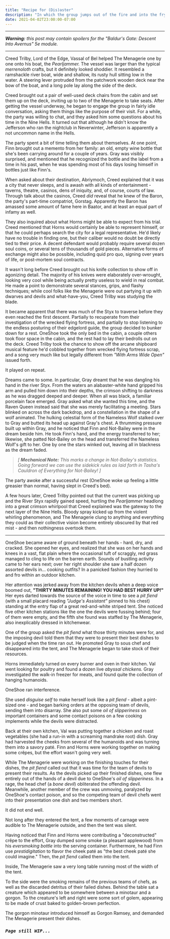 ```yaml
---
title: "Recipe for (Dis)aster"
description: "In which the group jumps out of the fire and into the frying pan."
date: 2021-04-02T23:00:00-07:00
---
```


---

_**Warning:** this post may contain spoilers for the "Baldur's Gate: Descent Into Avernus" 5e module._

---

Creed Trilby, Lord of the Edge, Vassal of Bel helped The Menagerie one by one onto his boat, the _Pearljammer._
The vessel was larger than the typical _merrenoloth_ crafts, but it definitely looked shoddier.
It resembled a ramshackle river boat, wide and shallow, its rusty hull sitting low in the water.
A steering lever protruded from the patchwork wooden deck near the bow of the boat, and a long pole lay along the side of the deck.

Creed brought out a pair of well-used deck chairs from the cabin and set them up on the deck, inviting up to two of the Menagerie to take seats.
After getting the vessel underway, he began to engage the group in fairly idle conversation, asking them things like the purpose of their visit.
For a while, the party was willing to chat, and they asked him some questions about his time in the Nine Hells.
It turned out that although he didn't know the Jefferson who ran the nightclub in Neverwinter, Jefferson is apparently a not uncommon name in the Hells.

The party spent a bit of time telling them about themselves.
At one point, Finn brought out a memento from her family: an old, empty wine bottle that she's been carrying around for a couple of years.
Gray was visibly surprised, and mentioned that he recognized the bottle and the label from a time in his past, when he was spending most of his days losing himself in bottles just like Finn's.

When asked about their destination, Abriymoch, Creed explained that it was a city that never sleeps, and is awash with all kinds of entertainment - taverns, theatre, casinos, dens of iniquity, and, of course, courts of law.
Through talk about the casinos, Creed _did_ reveal that he knew of the Baron, the party's part-time compatriot, Gorstag.
Apparently the Baron has amassed some amount of fame here in Baator, and at least an equal part of infamy as well.

They also inquired about what Horns might be able to expect from his trial.
Creed mentioned that Horns would certainly be able to represent himself, or that he could perhaps search the city for a legal representative.
He'd likely have no trouble in finding one, but their caliber would no doubt be directly tied to their price.
A decent defendant would probably require several dozen soul coins, or several tens of thousands of gold pieces.
Alternative forms of exchange might also be possible, including quid pro quo, signing over years of life, or post-mortem soul contracts.

It wasn't long before Creed brought out his knife collection to show off in agonizing detail.
The majority of his knives were elaborately over-wrought, looking very cool while being actually pretty useless to wield in real combat.
He made a point to demonstrate several stances, grips, and flashy techniques; while cool folks like the Menagerie were out partying it up with dwarves and devils and what-have-you, Creed Trilby was studying the blade.

It became apparent that there was much of the Styx to traverse before they even reached the first descent.
Partially to recuperate from their investigation of the wrecked flying fortress, and partially to stop listening to the endless posturing of their edgelord guide, the group decided to bunker down for a rest.
OneShoe took the only bed in the cabin, a couple others took floor space in the cabin, and the rest had to lay their bedrolls out on the deck.
Creed Trilby took the chance to show off the arcane shipboard musical feature he'd cobbled together from wrecked flying fortress scrap, and a song very much like but legally different from _"With Arms Wide Open"_ issued forth.

It played on repeat.

Dreams came to some.
In particular, Gray dreamt that he was dangling his hand in the river Styx.
From the waters an alabaster-white hand gripped his arm and pulled him down into their depths, the crimson shifting to darkness as he was dragged deeped and deeper.
When all was black, a familiar porcelain face emerged.
Gray asked what she wanted this time, and the Raven Queen instead said that she was merely facilitating a meeting.
Stars blinked on across the dark backdrop, and a constellation in the shape of a wolf animated.
The hulking celestial form of the Nameless Wolf stalked over to Gray and butted its head up against Gray's chest.
A thrumming pressure built up within Gray, and he noticed that Finn and Not-Bailey were in the dream beside him.
He took Finn's hand, and the energy transferred to her; likewise, she patted Not-Bailey on the head and transferred the Nameless Wolf's gift to her.
One by one the stars winked out, leaving all in blackness as the dream faded.

> _[ **Mechanical Note:** This marks a change in Not-Bailey's statistics._
> _Going forward we can use the sidekick rules as laid forth in Tasha's Cauldron of Everything for Not-Bailey! ]_

The party awoke after a successful rest (OneShoe woke up feeling a little greasier than normal, having slept in Creed's bed).

A few hours later, Creed Trilby pointed out that the current was picking up and the River Styx rapidly gained speed, hurtling the _Pearljammer_ headlong into a great crimson whirlpool that Creed explained was the gateway to the next layer of the Nine Hells.
Bloody spray kicked up from the violent whirling phenomenon, and The Menagerie clung to anything and everything they could as their collective vision become entirely obscured by that red mist - and then nothingness overtook them.

---

OneShoe became aware of ground beneath her hands - hard, dry, and cracked.
She opened her eyes, and realized that she was on her hands and knees in a vast, flat plain where the occasional tuft of scraggly, red grass managed to cling to life on the barren earth.
Sounds of bustling activity came to her ears next; over her right shoulder she saw a half dozen assorted devils in... cooking outfits?
In a panicked fashion they hurried to and fro within an outdoor kitchen.

Her attention was jerked away from the kitchen devils when a deep voice boomed out, **"THIRTY MINUTES REMAINING! YOU HAD BEST HURRY UP!"**
Her eyes darted towards the source of the voice in time to see a _pit fiend_ (with a small placard reading _"Judge's Assistant"_ pinned to his chest) standing at the entry flap of a great red-and-white striped tent.
She noticed five other kitchen stations like the one the devils were fussing behind; four of them were empty, and the fifth she found was staffed by The Menagerie, also inexplicably dressed in kitchenwear.

One of the group asked the _pit fiend_ what those thirty minutes were for, and the imposing devil told them that they were to present their best dishes to be judged when the time ran out.
He promoted Gray to sous chef and disappeared into the tent, and The Menagerie began to take stock of their resources.

Horns immediately turned on every burner and oven in their kitchen.
Val went looking for poultry and found a dozen live _abyssal chickens._
Gray investigated the walk-in freezer for meats, and found quite the collection of hanging humanoids.

OneShoe ran interference.

She used _disguise self_ to make herself look like a _pit fiend_ - albeit a pint-sized one - and began barking orders at the opposing team of devils, sending them into disarray.
She also put some _oil of slipperiness_ on important containers and some contact poisons on a few cooking implements while the devils were distracted.

Back at their own kitchen, Val was putting together a chicken and roast vegetables (she had a run-in with a screaming mandrake root) dish.
Gray had harvested the cheeks from several of the humanoids and was turning them into a savory paté.
Finn and Horns were working together on making some crêpes, but the effort wasn't going very well.

While The Menagerie were working on the finishing touches for their dishes, the _pit fiend_ called out that it was time for the team of devils to present their results.
As the devils picked up their finished dishes, one flew entirely out of the hands of a devil due to OneShoe's _oil of slipperiness._
In a rage, the head chef (a _bone devil_) obliterated the offending devil.
Meanwhile, another member of the crew was unmoving, paralyzed by OneShoe's contact poison, and so the competing team of devil chefs went into their presentation one dish and two members short.

It did not end well.

Not long after they entered the tent, a few moments of carnage were audible to The Menagerie outside, and then the tent was silent.

Having noticed that Finn and Horns were contributing a "deconstructed" crêpe to the effort, Gray dumped some smoke (a pleasant applewood) from his _eversmoking bottle_ into the serving container.
Furthermore, he had Finn use _prestidigitation_ to flavor the cheek paté as "the best cheek paté she could imagine."
Then, the _pit fiend_ called them into the tent.

Inside, The Menagerie saw a very long table running most of the width of the tent.

To the side were the smoking remains of the previous teams of chefs, as well as the discarded detritus of their failed dishes.
Behind the table sat a creature which appeared to be somewhere between a minotaur and a gorgon.
To the creature's left and right were some sort of golem, appearing to be made of crust baked to golden-brown perfection.

The gorgon minotaur introduced himself as Gorgon Ramsey, and demanded The Menagerie present their dishes.

### _`Page still WIP...`_
